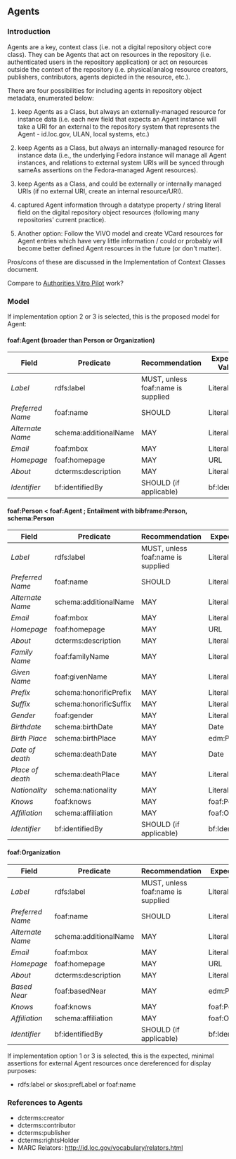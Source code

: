
## Agents

### Introduction

Agents are a key, context class (i.e. not a digital repository object core class). They can be Agents that act on resources in the repository (i.e. authenticated users in the repository application) or act on resources outside the context of the repository (i.e. physical/analog resource creators, publishers, contributors, agents depicted in the resource, etc.).

There are four possibilities for including agents in repository object metadata, enumerated below:

1. keep Agents as a Class, but always an externally-managed resource for instance data (i.e. each new field that expects an Agent instance will take a URI for an external to the repository system that represents the Agent - id.loc.gov, ULAN, local systems, etc.)
2. keep Agents as a Class, but always an internally-managed resource for instance data (i.e., the underlying Fedora instance will manage all Agent instances, and relations to external system URIs will be synced through sameAs assertions on the Fedora-managed Agent resources).
3. keep Agents as a Class, and could be externally or internally managed URIs (if no external URI, create an internal resource/URI).
4. captured Agent information through a datatype property / string literal field on the digital repository object resources (following many repositories' current practice).

5. Another option: Follow the VIVO model and create VCard resources for Agent entries which have very little information / could or probably will become better defined Agent resources in the future (or don't matter).

Pros/cons of these are discussed in the Implementation of Context Classes document.

Compare to [Authorities Vitro Pilot](https://github.com/cul-it/lts-vitro-pilot/wiki#foafperson--madsrdfauthority) work?

### Model

If implementation option 2 or 3 is selected, this is the proposed model for Agent:

#### foaf:Agent (broader than Person or Organization)

| Field            | Predicate             | Recommendation                     | Expected Value |
| ---------------- | --------------------- | ---------------------------------- | -------------- |
| *Label*          | rdfs:label            | MUST, unless foaf:name is supplied | Literal        |
| *Preferred Name* | foaf:name             | SHOULD                             | Literal        |
| *Alternate Name* | schema:additionalName | MAY                                | Literal        |
| *Email*          | foaf:mbox             | MAY                                | Literal        |
| *Homepage*       | foaf:homepage         | MAY                                | URL            |
| *About*          | dcterms:description   | MAY                                | Literal        |
| *Identifier*     | bf:identifiedBy       | SHOULD (if applicable)             | bf:Identifier  |

#### foaf:Person < foaf:Agent ; Entailment with bibframe:Person, schema:Person

| Field            | Predicate              | Recommendation                     | Expected Value    |
| ---------------- | ---------------------- | ---------------------------------- | ----------------- |
| *Label*          | rdfs:label             | MUST, unless foaf:name is supplied | Literal           |
| *Preferred Name* | foaf:name              | SHOULD                             | Literal           |
| *Alternate Name* | schema:additionalName  | MAY                                | Literal           |
| *Email*          | foaf:mbox              | MAY                                | Literal           |
| *Homepage*       | foaf:homepage          | MAY                                | URL               |
| *About*          | dcterms:description    | MAY                                | Literal           |
| *Family Name*    | foaf:familyName        | MAY                                | Literal           |
| *Given Name*     | foaf:givenName         | MAY                                | Literal           |
| *Prefix*         | schema:honorificPrefix | MAY                                | Literal           |
| *Suffix*         | schema:honorificSuffix | MAY                                | Literal           |
| *Gender*         | foaf:gender            | MAY                                | Literal           |
| *Birthdate*      | schema:birthDate       | MAY                                | Date              |
| *Birth Place*    | schema:birthPlace      | MAY                                | edm:Place         |
| *Date of death*  | schema:deathDate       | MAY                                | Date              |
| *Place of death* | schema:deathPlace      | MAY                                | Literal           |
| *Nationality*    | schema:nationality     | MAY                                | Literal           |
| *Knows*          | foaf:knows             | MAY                                | foaf:Person       |
| *Affiliation*    | schema:affiliation     | MAY                                | foaf:Organization |
| *Identifier*     | bf:identifiedBy        | SHOULD (if applicable)             | bf:Identifier     |

#### foaf:Organization

| Field            | Predicate              | Recommendation                     | Expected Value    |
| ---------------- | ---------------------- | ---------------------------------- | ----------------- |
| *Label*          | rdfs:label             | MUST, unless foaf:name is supplied | Literal           |
| *Preferred Name* | foaf:name              | SHOULD                             | Literal           |
| *Alternate Name* | schema:additionalName  | MAY                                | Literal           |
| *Email*          | foaf:mbox              | MAY                                | Literal           |
| *Homepage*       | foaf:homepage          | MAY                                | URL               |
| *About*          | dcterms:description    | MAY                                | Literal           |
| *Based Near*     | foaf:basedNear         | MAY                                | edm:Place         |
| *Knows*          | foaf:knows             | MAY                                | foaf:Person       |
| *Affiliation*    | schema:affiliation     | MAY                                | foaf:Organization |
| *Identifier*     | bf:identifiedBy        | SHOULD (if applicable)             | bf:Identifier     |


If implementation option 1 or 3 is selected, this is the expected, minimal assertions for external Agent resources once dereferenced for display purposes:

 * rdfs:label or skos:prefLabel or foaf:name

### References to Agents

* dcterms:creator
* dcterms:contributor
* dcterms:publisher
* dcterms:rightsHolder
* MARC Relators: http://id.loc.gov/vocabulary/relators.html



